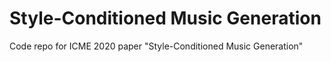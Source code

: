 # Style-Conditioned Music Generation
 Code repo for ICME 2020 paper "Style-Conditioned Music Generation"
